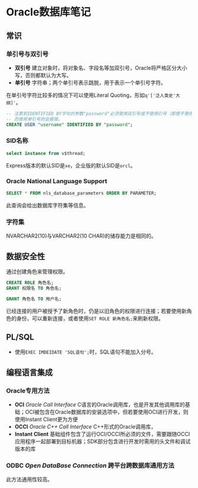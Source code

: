 # Oracle数据库笔记

## 常识

### 单引号与双引号

- **双引号** 建立对象时，将对象名、字段名等加双引号，Oracle将严格区分大小写，否则都默认为大写。
- **单引号** 字符串；两个单引号表示跳脱，用于表示一个单引号字符。

在单引号字符比较多的情况下可以使用Literal Quoting，形如`q'['泛人类史'大纲]'`。

```sql
-- 注意到IDENTIFIED BY字句的参数"password"必须使用双引号或不使用引号（即使不使用双引号也是大小写敏感的），
-- 而使用单引号则会报错。
CREATE USER "username" IDENTIFIED BY "password";
```

### SID名称

```sql
select instance from v$thread;
```

Express版本的默认SID是`xe`，企业版的默认SID是`orcl`。

### Oracle National Language Support

```sql
SELECT * FROM nls_database_parameters ORDER BY PARAMETER;
```

此查询会给出数据库字符集等信息。

### 字符集

NVARCHAR2(10)与VARCHAR2(10 CHAR)的储存能力是相同的。

## 数据安全性

通过创建角色来管理权限。

```sql
CREATE ROLE 角色名;
GRANT 权限名 TO 角色名;

GRANT 角色名 TO 用户名;
```

已经连接的用户被授予了新角色时，仍是以旧角色的权限进行连接；若要使用新角色的身份，可以重新连接，或者使用`SET ROLE 新角色名;`来刷新权限。

## PL/SQL

- 使用`EXEC IMDEIDATE 'SQL语句';`时，SQL语句不能加入分号。

## 编程语言集成

### Oracle专用方法

- **OCI** *Oracle Call Interface* C语言的Oracle调用库，也是开发其他调用库的基础；OCI被包含在Oracle数据库的安装选项中，但若要使用OCI进行开发，则使用Instant Client更为方便
- **OCCI** *Oracle C++ Call Interface* C++形式的Oracle调用库，
- **Instant Client** 基础组件包含了运行OCI/OCCI所必须的文件，需要跟随OCCI应用程序一起部署到目标机器；SDK部分包含进行开发时需用的头文件和调试版本的库

### ODBC *Open DataBase Connection* 跨平台跨数据库通用方法

此方法通用性较高。
